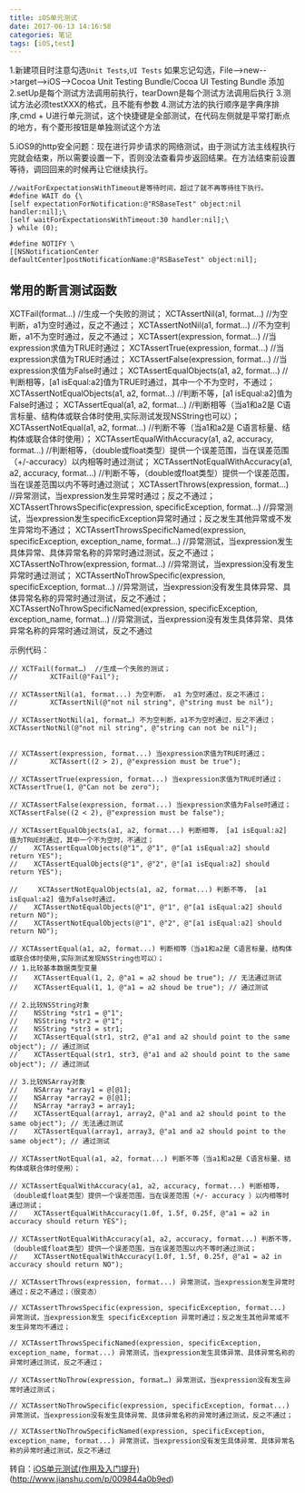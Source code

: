 ```yaml
---
title: iOS单元测试
date: 2017-06-13 14:16:58
categories: 笔记
tags: [iOS,test]
---
```


1.新建项目时注意勾选`Unit Tests`,`UI Tests`
如果忘记勾选，File-->new-->target-->iOS-->Cocoa Unit Testing Bundle/Cocoa UI Testing Bundle 添加
2.setUp是每个测试方法调用前执行，tearDown是每个测试方法调用后执行
3.测试方法必须testXXX的格式，且不能有参数
4.测试方法的执行顺序是字典序排序,cmd + U进行单元测试，这个快捷键是全部测试，在代码左侧就是平常打断点的地方，有个菱形按钮是单独测试这个方法
<!--more-->
5.iOS9的http安全问题：现在进行异步请求的网络测试，由于测试方法主线程执行完就会结束，所以需要设置一下，否则没法查看异步返回结果。在方法结束前设置等待，调回回来的时候再让它继续执行。
```
//waitForExpectationsWithTimeout是等待时间，超过了就不再等待往下执行。
#define WAIT do {\
[self expectationForNotification:@"RSBaseTest" object:nil handler:nil];\
[self waitForExpectationsWithTimeout:30 handler:nil];\
} while (0);

#define NOTIFY \
[[NSNotificationCenter defaultCenter]postNotificationName:@"RSBaseTest" object:nil];
```

## 常用的断言测试函数
XCTFail(format…)  //生成一个失败的测试；
XCTAssertNil(a1, format...)  //为空判断，a1为空时通过，反之不通过；
XCTAssertNotNil(a1, format…) //不为空判断，a1不为空时通过，反之不通过；
XCTAssert(expression, format...) //当expression求值为TRUE时通过；
XCTAssertTrue(expression, format...) //当expression求值为TRUE时通过；
XCTAssertFalse(expression, format...)  //当expression求值为False时通过；
XCTAssertEqualObjects(a1, a2, format...)  //判断相等，[a1 isEqual:a2]值为TRUE时通过，其中一个不为空时，不通过；
XCTAssertNotEqualObjects(a1, a2, format...)  //判断不等，[a1 isEqual:a2]值为False时通过；
XCTAssertEqual(a1, a2, format...)  //判断相等（当a1和a2是 C语言标量、结构体或联合体时使用,实际测试发现NSString也可以）；
XCTAssertNotEqual(a1, a2, format...)  //判断不等（当a1和a2是 C语言标量、结构体或联合体时使用）；
XCTAssertEqualWithAccuracy(a1, a2, accuracy, format...)  //判断相等，（double或float类型）提供一个误差范围，当在误差范围（+/-accuracy）以内相等时通过测试；
XCTAssertNotEqualWithAccuracy(a1, a2, accuracy, format...)   //判断不等，（double或float类型）提供一个误差范围，当在误差范围以内不等时通过测试；
XCTAssertThrows(expression, format...)  //异常测试，当expression发生异常时通过；反之不通过；
XCTAssertThrowsSpecific(expression, specificException, format...)  //异常测试，当expression发生specificException异常时通过；反之发生其他异常或不发生异常均不通过；
XCTAssertThrowsSpecificNamed(expression, specificException, exception_name, format...)  //异常测试，当expression发生具体异常、具体异常名称的异常时通过测试，反之不通过；
XCTAssertNoThrow(expression, format…)  //异常测试，当expression没有发生异常时通过测试；
XCTAssertNoThrowSpecific(expression, specificException, format...)  //异常测试，当expression没有发生具体异常、具体异常名称的异常时通过测试，反之不通过；
XCTAssertNoThrowSpecificNamed(expression, specificException, exception_name, format...)  //异常测试，当expression没有发生具体异常、具体异常名称的异常时通过测试，反之不通过

示例代码：
```
// XCTFail(format…)  //生成一个失败的测试；
//        XCTFail(@"Fail");

// XCTAssertNil(a1, format...) 为空判断， a1 为空时通过，反之不通过；
//        XCTAssertNil(@"not nil string", @"string must be nil");

// XCTAssertNotNil(a1, format…) 不为空判断，a1不为空时通过，反之不通过；
XCTAssertNotNil(@"not nil string", @"string can not be nil");


// XCTAssert(expression, format...) 当expression求值为TRUE时通过；
//        XCTAssert((2 > 2), @"expression must be true");

// XCTAssertTrue(expression, format...) 当expression求值为TRUE时通过；
XCTAssertTrue(1, @"Can not be zero");

// XCTAssertFalse(expression, format...) 当expression求值为False时通过；
XCTAssertFalse((2 < 2), @"expression must be false");

// XCTAssertEqualObjects(a1, a2, format...) 判断相等， [a1 isEqual:a2] 值为TRUE时通过，其中一个不为空时，不通过；
//    XCTAssertEqualObjects(@"1", @"1", @"[a1 isEqual:a2] should return YES");
//    XCTAssertEqualObjects(@"1", @"2", @"[a1 isEqual:a2] should return YES");

//     XCTAssertNotEqualObjects(a1, a2, format...) 判断不等， [a1 isEqual:a2] 值为False时通过，
//    XCTAssertNotEqualObjects(@"1", @"1", @"[a1 isEqual:a2] should return NO");
//    XCTAssertNotEqualObjects(@"1", @"2", @"[a1 isEqual:a2] should return NO");

// XCTAssertEqual(a1, a2, format...) 判断相等（当a1和a2是 C语言标量、结构体或联合体时使用,实际测试发现NSString也可以）；
// 1.比较基本数据类型变量
//    XCTAssertEqual(1, 2, @"a1 = a2 shoud be true"); // 无法通过测试
//    XCTAssertEqual(1, 1, @"a1 = a2 shoud be true"); // 通过测试

// 2.比较NSString对象
//    NSString *str1 = @"1";
//    NSString *str2 = @"1";
//    NSString *str3 = str1;
//    XCTAssertEqual(str1, str2, @"a1 and a2 should point to the same object"); // 通过测试
//    XCTAssertEqual(str1, str3, @"a1 and a2 should point to the same object"); // 通过测试

// 3.比较NSArray对象
//    NSArray *array1 = @[@1];
//    NSArray *array2 = @[@1];
//    NSArray *array3 = array1;
//    XCTAssertEqual(array1, array2, @"a1 and a2 should point to the same object"); // 无法通过测试
//    XCTAssertEqual(array1, array3, @"a1 and a2 should point to the same object"); // 通过测试

// XCTAssertNotEqual(a1, a2, format...) 判断不等（当a1和a2是 C语言标量、结构体或联合体时使用）；

// XCTAssertEqualWithAccuracy(a1, a2, accuracy, format...) 判断相等，（double或float类型）提供一个误差范围，当在误差范围（+/- accuracy ）以内相等时通过测试；
//    XCTAssertEqualWithAccuracy(1.0f, 1.5f, 0.25f, @"a1 = a2 in accuracy should return YES");

// XCTAssertNotEqualWithAccuracy(a1, a2, accuracy, format...) 判断不等，（double或float类型）提供一个误差范围，当在误差范围以内不等时通过测试；
//    XCTAssertNotEqualWithAccuracy(1.0f, 1.5f, 0.25f, @"a1 = a2 in accuracy should return NO");

// XCTAssertThrows(expression, format...) 异常测试，当expression发生异常时通过；反之不通过；（很变态）

// XCTAssertThrowsSpecific(expression, specificException, format...) 异常测试，当expression发生 specificException 异常时通过；反之发生其他异常或不发生异常均不通过；

// XCTAssertThrowsSpecificNamed(expression, specificException, exception_name, format...) 异常测试，当expression发生具体异常、具体异常名称的异常时通过测试，反之不通过；

// XCTAssertNoThrow(expression, format…) 异常测试，当expression没有发生异常时通过测试；

// XCTAssertNoThrowSpecific(expression, specificException, format...)异常测试，当expression没有发生具体异常、具体异常名称的异常时通过测试，反之不通过；

// XCTAssertNoThrowSpecificNamed(expression, specificException, exception_name, format...) 异常测试，当expression没有发生具体异常、具体异常名称的异常时通过测试，反之不通过
```

转自：[iOS单元测试(作用及入门提升)](http://www.jianshu.com/p/8bbec078cabe)
(http://www.jianshu.com/p/009844a0b9ed)
